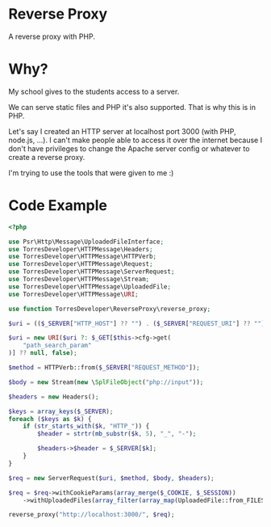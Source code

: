 # Reverse Proxy

A reverse proxy with PHP.

# Why?

My school gives to the students access to a server.

We can serve static files and PHP it's also supported. That is why this is in
PHP.

Let's say I created an HTTP server at localhost port 3000 (with PHP, node.js,
...). I can't make people able to access it over the internet because I don't
have privileges to change the Apache server config or whatever to create a
reverse proxy.

I'm trying to use the tools that were given to me :)

# Code Example

``` php
<?php

use Psr\Http\Message\UploadedFileInterface;
use TorresDeveloper\HTTPMessage\Headers;
use TorresDeveloper\HTTPMessage\HTTPVerb;
use TorresDeveloper\HTTPMessage\Request;
use TorresDeveloper\HTTPMessage\ServerRequest;
use TorresDeveloper\HTTPMessage\Stream;
use TorresDeveloper\HTTPMessage\UploadedFile;
use TorresDeveloper\HTTPMessage\URI;

use function TorresDeveloper\ReverseProxy\reverse_proxy;

$uri = (($_SERVER["HTTP_HOST"] ?? "") . ($_SERVER["REQUEST_URI"] ?? ""));

$uri = new URI($uri ?: $_GET[$this->cfg->get(
    "path_search_param"
)] ?? null, false);

$method = HTTPVerb::from($_SERVER["REQUEST_METHOD"]);

$body = new Stream(new \SplFileObject("php://input"));

$headers = new Headers();

$keys = array_keys($_SERVER);
foreach ($keys as $k) {
    if (str_starts_with($k, "HTTP_")) {
        $header = strtr(mb_substr($k, 5), "_", "-");

        $headers->$header = $_SERVER[$k];
    }
}

$req = new ServerRequest($uri, $method, $body, $headers);

$req = $req->withCookieParams(array_merge($_COOKIE, $_SESSION))
    ->withUploadedFiles(array_filter(array_map(UploadedFile::from_FILES(...), $_FILES), fn ($i) => $i instanceof UploadedFileInterface));

reverse_proxy("http://localhost:3000/", $req);
```
